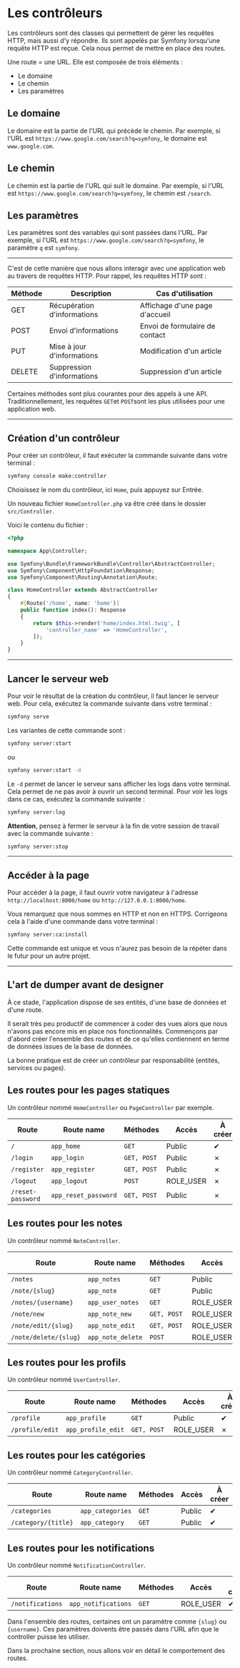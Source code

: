 # Les contrôleurs

Les contrôleurs sont des classes qui permettent de gérer les requêtes HTTP, mais aussi d'y répondre. Ils sont appelés par Symfony lorsqu'une requête HTTP est reçue. Cela nous permet de mettre en place des routes.

Une route = une URL. Elle est composée de trois éléments :

- Le domaine
- Le chemin
- Les paramètres

## Le domaine

Le domaine est la partie de l'URL qui précède le chemin. Par exemple, si l'URL est `https://www.google.com/search?q=symfony`, le domaine est `www.google.com`.

## Le chemin

Le chemin est la partie de l'URL qui suit le domaine. Par exemple, si l'URL est `https://www.google.com/search?q=symfony`, le chemin est `/search`.

## Les paramètres

Les paramètres sont des variables qui sont passées dans l'URL. Par exemple, si l'URL est `https://www.google.com/search?q=symfony`, le paramètre `q` est `symfony`.

---

C'est de cette manière que nous allons interagir avec une application web au travers de requêtes HTTP. Pour rappel, les requêtes HTTP sont :

| Méthode | Description | Cas d'utilisation |
| --- | --- | --- |
| GET | Récupération d'informations | Affichage d'une page d'accueil |
| POST | Envoi d'informations | Envoi de formulaire de contact |
| PUT | Mise à jour d'informations | Modification d'un article |
| DELETE | Suppression d'informations | Suppression d'un article |

Certaines méthodes sont plus courantes pour des appels à une API. Traditionnellement, les requêtes `GET`et `POST`sont les plus utilisées pour une application web.

---

## Création d'un contrôleur

Pour créer un contrôleur, il faut exécuter la commande suivante dans votre terminal :

```bash
symfony console make:controller
```
Choisissez le nom du contrôleur, ici `Home`, puis appuyez sur Entrée.

Un nouveau fichier `HomeController.php` va être créé dans le dossier `src/Controller`.

Voici le contenu du fichier :

```php
<?php

namespace App\Controller;

use Symfony\Bundle\FrameworkBundle\Controller\AbstractController;
use Symfony\Component\HttpFoundation\Response;
use Symfony\Component\Routing\Annotation\Route;

class HomeController extends AbstractController
{
    #[Route('/home', name: 'home')]
    public function index(): Response
    {
        return $this->render('home/index.html.twig', [
            'controller_name' => 'HomeController',
        ]);
    }
}
```

---

## Lancer le serveur web

Pour voir le résultat de la création du contrôleur, il faut lancer le serveur web. Pour cela, exécutez la commande suivante dans votre terminal :

```bash
symfony serve
```

Les variantes de cette commande sont :

```bash
symfony server:start
```

ou

```bash
symfony server:start -d
```

Le `-d` permet de lancer le serveur sans afficher les logs dans votre terminal. Cela permet de ne pas avoir à ouvrir un second terminal. Pour voir les logs dans ce cas, exécutez la commande suivante :

```bash
symfony server:log
```

**Attention**, pensez à fermer le serveur à la fin de votre session de travail avec la commande suivante :

```bash
symfony server:stop
```

---

## Accéder à la page

Pour accéder à la page, il faut ouvrir votre navigateur à l'adresse `http://localhost:8000/home` ou `http://127.0.0.1:8000/home`.

Vous remarquez que nous sommes en HTTP et non en HTTPS. Corrigeons cela à l'aide d'une commande dans votre terminal :

```bash
symfony server:ca:install
```

Cette commande est unique et vous n'aurez pas besoin de la répéter dans le futur pour un autre projet.

---

## L'art de dumper avant de designer

À ce stade, l'application dispose de ses entités, d'une base de données et d'une route.

Il serait très peu productif de commencer à coder des vues alors que nous n'avons pas encore mis en place nos fonctionnalités. Commençons par d'abord créer l'ensemble des routes et de ce qu'elles contiennent en terme de données issues de la base de données.

La bonne pratique est de créer un contrôleur par responsabilité (entités, services ou pages).

## Les routes pour les pages statiques

Un contrôleur nommé `HomeController` ou `PageController` par exemple.

| Route | Route name | Méthodes | Accès | À créer |
| --- | --- | --- | --- | --- |
| `/` | `app_home` | `GET` | Public | ✔ |
| `/login` | `app_login` | `GET, POST` | Public | ✗ |
| `/register` | `app_register` | `GET, POST` | Public | ✗ |
| `/logout` | `app_logout` | `POST` | ROLE_USER | ✗ |
| `/reset-password` | `app_reset_password` | `GET, POST` | Public | ✗ |

## Les routes pour les notes

Un contrôleur nommé `NoteController`.

| Route | Route name | Méthodes | Accès | À créer |
| --- | --- | --- | --- | --- |
| `/notes` | `app_notes` | `GET` | Public | ✔ |
| `/note/{slug}` | `app_note` | `GET` | Public | ✔ |
| `/notes/{username}` | `app_user_notes` | `GET` | ROLE_USER | ✗ |
| `/note/new` | `app_note_new` | `GET, POST` | ROLE_USER | ✗ |
| `/note/edit/{slug}` | `app_note_edit` | `GET, POST` | ROLE_USER | ✗ |
| `/note/delete/{slug}` | `app_note_delete` | `POST` | ROLE_USER | ✗ |

## Les routes pour les profils

Un contrôleur nommé `UserController`.

| Route | Route name | Méthodes | Accès | À créer |
| --- | --- | --- | --- | --- |
| `/profile` | `app_profile` | `GET` | Public | ✔ |
| `/profile/edit` | `app_profile_edit` | `GET, POST` | ROLE_USER | ✗ |

## Les routes pour les catégories

Un contrôleur nommé `CategoryController`.

| Route | Route name | Méthodes | Accès | À créer |
| --- | --- | --- | --- | --- |
| `/categories` | `app_categories` | `GET` | Public | ✔ |
| `/category/{title}` | `app_category` | `GET` | Public | ✔ |

## Les routes pour les notifications

Un contrôleur nommé `NotificationController`.

| Route | Route name | Méthodes | Accès | À créer |
| --- | --- | --- | --- | --- |
| `/notifications` | `app_notifications` | `GET` | ROLE_USER | ✔ |

Dans l'ensemble des routes, certaines ont un paramètre comme `{slug}` ou `{username}`. Ces paramètres doivents être passés dans l'URL afin que le controller puisse les utiliser.

Dans la prochaine section, nous allons voir en détail le comportement des routes.